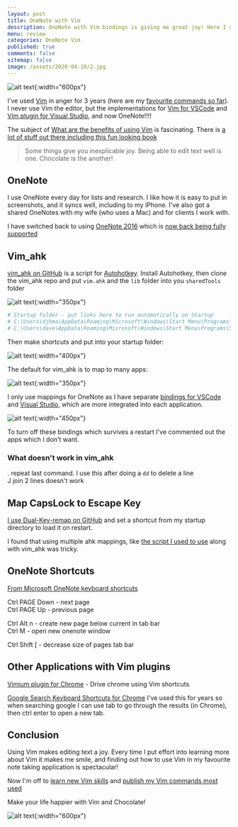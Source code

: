 ```yaml
---
layout: post
title: OneNote with Vim 
description: OneNote with Vim bindings is giving me great joy! Here I describe how I've set it up with vim_ahk Autohotkey scripts on Windows.
menu: review
categories: OneNote Vim 
published: true 
comments: false     
sitemap: false
image: /assets/2020-04-10/2.jpg
---
```


![alt text](/assets/2020-04-10/2.jpg "OneNote with Vim"){:width="600px"}

I've used [Vim](https://www.vim.org/) in anger for 3 years (here are my [favourite commands so far](/2018/02/21/VIM)). I never use Vim the editor, but the implementations for [Vim for VSCode](https://github.com/VSCodeVim/Vim) and [Vim plugin for Visual Studio](https://github.com/VsVim/VsVim), and now OneNote!!!!

The subject of [What are the benefits of using Vim](https://stackoverflow.com/questions/597077/what-are-the-benefits-of-learning-vim) is fascinating. There is [a lot of stuff out there including this fun looking book](https://www.barbarianmeetscoding.com/boost-your-coding-fu-with-vscode-and-vim/introduction/)

> Some things give you inexplicable joy. Being able to edit text well is one. Chocolate is the another!

## OneNote

I use OneNote every day for lists and research. I like how it is easy to put in screenshots, and it syncs well, including to my iPhone. I've also got a shared OneNotes with my wife (who uses a Mac) and for clients I work with.

I have switched back to using [OneNote 2016](https://www.onenote.com/download) which is [now back being fully supported](https://support.office.com/en-gb/article/frequently-asked-questions-about-onenote-6582c7ae-2ec6-408d-8b7a-3ed71a3c2103)

## Vim_ahk

[vim_ahk on GitHub](https://github.com/rcmdnk/vim_ahk) is a script for [Autohotkey](https://www.autohotkey.com/). Install Autohotkey, then clone the vim_ahk repo and put `vim.ahk` and the `lib` folder into you `sharedTools` folder

![alt text](/assets/2020-04-10/5.jpg "shared tools folder"){:width="350px"}

```bash
# Startup folder - put links here to run automatically on Startup
# C:\Users\djhma\AppData\Roaming\Microsoft\Windows\Start Menu\Programs\Startup
# C:\Users\dave\AppData\Roaming\Microsoft\Windows\Start Menu\Programs\Startup
```

Then make shortcuts and put into your startup folder:

![alt text](/assets/2020-04-10/3.jpg "My auto Startup folder"){:width="400px"}

The default for vim_ahk is to map to many apps:

![alt text](/assets/2020-04-10/4.jpg "ahk settings"){:width="350px"}

I only use mappings for OneNote as I have separate [bindings for VSCode](https://github.com/VSCodeVim/Vim) and [Visual Studio](https://marketplace.visualstudio.com/items?itemName=JaredParMSFT.VsVim), which are more integrated into each application.

![alt text](/assets/2020-04-10/6.jpg "comment out apps don't want"){:width="450px"}

To turn off these bindings which survives a restart I've commented out the apps which I don't want.

### What doesn't work in vim_ahk

. repeat last command. I use this after doing a `dd` to delete a line  
J join 2 lines doesn't work

## Map CapsLock to Escape Key

[I use Dual-Key-remap on GitHub](https://github.com/ililim/dual-key-remap) and set a shortcut from my startup directory to load it on restart.

I found that using multiple ahk mappings, like [the script I used to use](/2018/04/10/Autohotkey) along with vim_ahk was tricky.

## OneNote Shortcuts

[From Microsoft OneNote keyboard shortcuts](
https://support.office.com/en-gb/article/keyboard-shortcuts-in-onenote-for-windows-44b8b3f4-c274-4bcc-a089-e80fdcc87950)

Ctrl PAGE Down - next page  
Ctrl PAGE Up - previous page  

Ctrl Alt n - create new page below current in tab bar  
Ctrl M - open new onenote window  

Ctrl Shift [ - decrease size of pages tab bar  

## Other Applications with Vim plugins

[Vimium plugin for Chrome](https://chrome.google.com/webstore/detail/vimium/dbepggeogbaibhgnhhndojpepiihcmeb?hl=en) - Drive chrome using Vim shortcuts

[Google Search Keyboard Shortcuts for Chrome](https://chrome.google.com/webstore/detail/google-search-keyboard-sh/iobmefdldoplhmonnnkchglfdeepnfhd?hl=en) I've used this for years so when searching google I can use tab to go through the results (in Chrome), then ctrl enter to open a new tab.

## Conclusion

Using Vim makes editing text a joy. Every time I put effort into learning more about Vim it makes me smile, and finding out how to use Vim in my favourite note taking application is spectacular!

Now I'm off to [learn new Vim skills](https://stackoverflow.com/a/5400978/26086) and [publish my Vim commands most used](/2020/04/10/Vim-commands-most-used)

Make your life happier with Vim and Chocolate!

![alt text](/assets/2020-04-10/8.jpg "Vim and chocolate make you happy!"){:width="600px"}